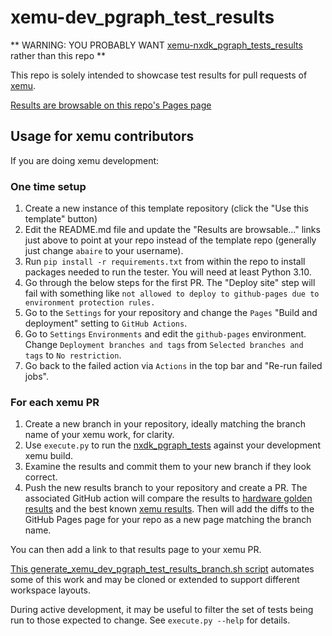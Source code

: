 xemu-dev_pgraph_test_results
===

** WARNING: YOU PROBABLY WANT [xemu-nxdk_pgraph_tests_results](https://github.com/abaire/xemu-nxdk_pgraph_tests_results) rather than this repo **

This repo is solely intended to showcase test results for pull requests of [xemu](http://xemu.app).

[Results are browsable on this repo's Pages page](https://abaire.github.io/xemu-dev_pgraph_test_results)

## Usage for xemu contributors

If you are doing xemu development:

### One time setup
1. Create a new instance of this template repository (click the "Use this template" button)
2. Edit the README.md file and update the "Results are browsable..." links just above to point at your repo instead of the template repo (generally just change `abaire` to your username).
3. Run `pip install -r requirements.txt` from within the repo to install packages needed to run the tester. You will need at least Python 3.10.
4. Go through the below steps for the first PR. The "Deploy site" step will fail with something like `not allowed to deploy to github-pages due to environment protection rules.`
5. Go to the `Settings` for your repository and change the `Pages` "Build and deployment" setting to `GitHub Actions`.
6. Go to `Settings` `Environments` and edit the `github-pages` environment. Change `Deployment branches and tags` from `Selected branches and tags` to `No restriction`.
7. Go back to the failed action via `Actions` in the top bar and "Re-run failed jobs".

### For each xemu PR
1. Create a new branch in your repository, ideally matching the branch name of your xemu work, for clarity.
2. Use `execute.py` to run the [nxdk_pgraph_tests](https://github.com/abaire/nxdk_pgraph_tests) against your development xemu build.
3. Examine the results and commit them to your new branch if they look correct.
4. Push the new results branch to your repository and create a PR. The associated GitHub action will compare the results to [hardware golden results](https://github.com/abaire/nxdk_pgraph_tests_golden_results) and the best known [xemu results](https://github.com/abaire/xemu-nxdk_pgraph_tests_results). Then will add the diffs to the GitHub Pages page for your repo as a new page matching the branch name.

You can then add a link to that results page to your xemu PR.

[This generate_xemu_dev_pgraph_test_results_branch.sh script](https://github.com/abaire/xemu-util-scripts/blob/5c676ac2f1cfd7cb9420cb815919f8875fda067c/generate_xemu_dev_pgraph_test_results_branch.sh) automates some of this work and may be cloned or extended to support different workspace layouts.

During active development, it may be useful to filter the set of tests being run to those expected to change. See `execute.py --help` for details.
